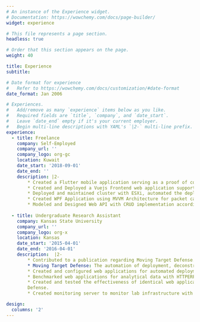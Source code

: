 ```yaml
---
# An instance of the Experience widget.
# Documentation: https://wowchemy.com/docs/page-builder/
widget: experience

# This file represents a page section.
headless: true

# Order that this section appears on the page.
weight: 40

title: Experience
subtitle:

# Date format for experience
#   Refer to https://wowchemy.com/docs/customization/#date-format
date_format: Jan 2006

# Experiences.
#   Add/remove as many `experience` items below as you like.
#   Required fields are `title`, `company`, and `date_start`.
#   Leave `date_end` empty if it's your current employer.
#   Begin multi-line descriptions with YAML's `|2-` multi-line prefix.
experience:
  - title: Freelance
    company: Self-Employed
    company_url: ''
    company_logo: org-gc
    location: Kuwait
    date_start: '2018-09-01'
    date_end: ''
    description: |2-
        * Created a Flutter mobile application serving as a proof of concept with a Firebase backend.
        * Created and Deployed a Vuejs Frontend web application supporting dual language on Google Cloud Computing.
        * Deployed and maintained cluster with ESXi, automated the deployment of images using Packer for fast and updated template deployments.
        * Created WPF Application using MVVM Architecture for packet capturing and redirection on local machine using kernel drivers.
        * Modeled and Designed Web API with CRUD implementation according to OpenAPI Specifications.
        
  - title: Undergraduate Research Assistant
    company: Kansas State University
    company_url: ''
    company_logo: org-x
    location: Kansas
    date_start: '2015-04-01'
    date_end: '2016-04-01'
    description:  |2-
        * Contributed to a publication regarding Moving Target Defense.
        * Moving Target Defense: The automation of deployment, deconstruction, reconfiguration, and migration while maintaining high availability to increase randomness and mitigate persistent attacks on nodes.
        * Created and configured web applications for automated deployment using Puppet.
        * Benchmarked web applications for analytical data with HTTPERF to ensure high availability and reliability while migration occurs.
        * Created and tested the effectiveness of identical web applications in two different languages, using Flask and Laravel, with Moving Target
        Defense.
        * Created monitoring server to monitor lab infrastructure with Nagios to monitor uptime of infrastructure.

design:
  columns: '2'
---
```

